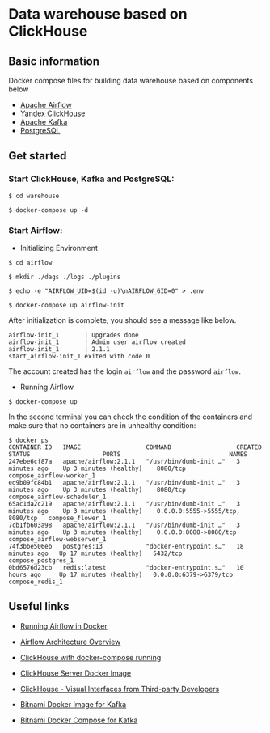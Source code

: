 # Data warehouse based on ClickHouse

## Basic information

Docker compose files for building data warehouse based on components below
 - [Apache Airflow](https://airflow.apache.org/)
 - [Yandex ClickHouse](https://clickhouse.tech/)
 - [Apache Kafka](https://kafka.apache.org/)
 - [PostgreSQL](https://www.postgresql.org/)

## Get started

### Start ClickHouse, Kafka and PostgreSQL:

`$ cd warehouse`

`$ docker-compose up -d`

### Start Airflow:

- Initializing Environment

`$ cd airflow`

`$ mkdir ./dags ./logs ./plugins`

`$ echo -e "AIRFLOW_UID=$(id -u)\nAIRFLOW_GID=0" > .env`

`$ docker-compose up airflow-init`

After initialization is complete, you should see a message like below.

```
airflow-init_1       | Upgrades done
airflow-init_1       | Admin user airflow created
airflow-init_1       | 2.1.1
start_airflow-init_1 exited with code 0
```

The account created has the login `airflow` and the password `airflow`.

 - Running Airflow

`$ docker-compose up`

In the second terminal you can check the condition of the containers and make sure that no containers are in unhealthy condition:

```
$ docker ps
CONTAINER ID   IMAGE                  COMMAND                  CREATED          STATUS                    PORTS                              NAMES
247ebe6cf87a   apache/airflow:2.1.1   "/usr/bin/dumb-init …"   3 minutes ago    Up 3 minutes (healthy)    8080/tcp                           compose_airflow-worker_1
ed9b09fc84b1   apache/airflow:2.1.1   "/usr/bin/dumb-init …"   3 minutes ago    Up 3 minutes (healthy)    8080/tcp                           compose_airflow-scheduler_1
65ac1da2c219   apache/airflow:2.1.1   "/usr/bin/dumb-init …"   3 minutes ago    Up 3 minutes (healthy)    0.0.0.0:5555->5555/tcp, 8080/tcp   compose_flower_1
7cb1fb603a98   apache/airflow:2.1.1   "/usr/bin/dumb-init …"   3 minutes ago    Up 3 minutes (healthy)    0.0.0.0:8080->8080/tcp             compose_airflow-webserver_1
74f3bbe506eb   postgres:13            "docker-entrypoint.s…"   18 minutes ago   Up 17 minutes (healthy)   5432/tcp                           compose_postgres_1
0bd6576d23cb   redis:latest           "docker-entrypoint.s…"   10 hours ago     Up 17 minutes (healthy)   0.0.0.0:6379->6379/tcp             compose_redis_1
```

## Useful links


 - [Running Airflow in Docker](https://airflow.apache.org/docs/apache-airflow/stable/start/docker.html)

 - [Airflow Architecture Overview](https://airflow.apache.org/docs/apache-airflow/stable/concepts/overview.html)

 - [ClickHouse with docker-compose running](https://github.com/rongfengliang/clickhouse-docker-compose)

 - [ClickHouse Server Docker Image](https://hub.docker.com/r/yandex/clickhouse-server)

 - [ClickHouse - Visual Interfaces from Third-party Developers](https://github.com/ClickHouse/ClickHouse/blob/master/docs/en/interfaces/third-party/gui.md)

 - [Bitnami Docker Image for Kafka](https://hub.docker.com/r/bitnami/kafka/)

 - [Bitnami Docker Compose for Kafka](https://github.com/bitnami/bitnami-docker-kafka/blob/master/docker-compose.yml)




